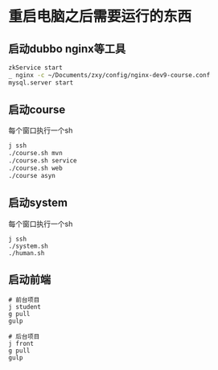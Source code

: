 # 重启电脑之后需要运行的东西

## 启动dubbo nginx等工具

```sh
zkService start
_ nginx -c ~/Documents/zxy/config/nginx-dev9-course.conf
mysql.server start
```

## 启动course

每个窗口执行一个sh
```sh
j ssh
./course.sh mvn
./course.sh service
./course.sh web
./course asyn
```

## 启动system

每个窗口执行一个sh
```
j ssh
./system.sh
./human.sh
```

## 启动前端

```
# 前台项目
j student
g pull
gulp

# 后台项目
j front
g pull
gulp
```